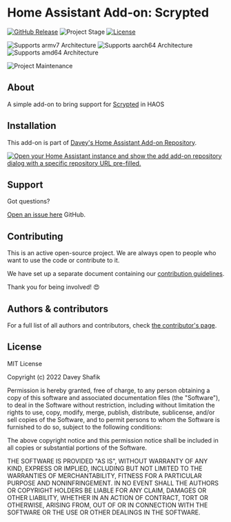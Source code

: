 # Home Assistant Add-on: Scrypted 

[![GitHub Release][releases-shield]][releases]
![Project Stage][project-stage-shield]
[![License][license-shield]](LICENSE.md)

![Supports armv7 Architecture][armv7-shield]
![Supports aarch64 Architecture][aarch64-shield]
![Supports amd64 Architecture][amd64-shield]

![Project Maintenance][maintenance-shield]

## About

A simple add-on to bring support for [Scrypted](https://www.scrypted.app) in HAOS 

## Installation

This add-on is part of [Davey's Home Assistant Add-on Repository](https://github.com/dshafik/haos-addons).

[![Open your Home Assistant instance and show the add add-on repository dialog with a specific repository URL pre-filled.](https://my.home-assistant.io/badges/supervisor_add_addon_repository.svg)](https://my.home-assistant.io/redirect/supervisor_add_addon_repository/?repository_url=https%3A%2F%2Fgithub.com%2Fdshafik%2Fhaos-addons)

## Support

Got questions?

[Open an issue here][issue] GitHub.

## Contributing

This is an active open-source project. We are always open to people who want to
use the code or contribute to it.

We have set up a separate document containing our
[contribution guidelines](.github/CONTRIBUTING.md).

Thank you for being involved! :heart_eyes:

## Authors & contributors

For a full list of all authors and contributors,
check [the contributor's page][contributors].

## License

MIT License

Copyright (c) 2022 Davey Shafik

Permission is hereby granted, free of charge, to any person obtaining a copy
of this software and associated documentation files (the "Software"), to deal
in the Software without restriction, including without limitation the rights
to use, copy, modify, merge, publish, distribute, sublicense, and/or sell
copies of the Software, and to permit persons to whom the Software is
furnished to do so, subject to the following conditions:

The above copyright notice and this permission notice shall be included in all
copies or substantial portions of the Software.

THE SOFTWARE IS PROVIDED "AS IS", WITHOUT WARRANTY OF ANY KIND, EXPRESS OR
IMPLIED, INCLUDING BUT NOT LIMITED TO THE WARRANTIES OF MERCHANTABILITY,
FITNESS FOR A PARTICULAR PURPOSE AND NONINFRINGEMENT. IN NO EVENT SHALL THE
AUTHORS OR COPYRIGHT HOLDERS BE LIABLE FOR ANY CLAIM, DAMAGES OR OTHER
LIABILITY, WHETHER IN AN ACTION OF CONTRACT, TORT OR OTHERWISE, ARISING FROM,
OUT OF OR IN CONNECTION WITH THE SOFTWARE OR THE USE OR OTHER DEALINGS IN THE
SOFTWARE.

[aarch64-shield]: https://img.shields.io/badge/aarch64-yes-green.svg
[amd64-shield]: https://img.shields.io/badge/amd64-yes-green.svg
[armv7-shield]: https://img.shields.io/badge/armv7-yes-green.svg
[contributors]: https://github.com/dshafik/haos-addon-scrypted/graphs/contributors
[issue]: https://github.com/dshafik/haos-addon-scrypted/issues
[license-shield]: https://img.shields.io/github/license/dshafik/haos-addon-scrypted.svg
[maintenance-shield]: https://img.shields.io/maintenance/yes/2022.svg
[project-stage-shield]: https://img.shields.io/badge/project%20stage-experimental-yellow.svg
[releases-shield]: https://img.shields.io/github/v/release/dshafik/haos-addon-scrypted?include_prereleases&label=version
[releases]: https://github.com/dshafik/haos-addon-scrypted/releases
[repository]: https://github.com/dshafik/haos-addon-scrypted
